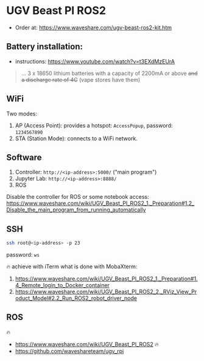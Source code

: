 # UGV Beast PI ROS2

- Order at: https://www.waveshare.com/ugv-beast-ros2-kit.htm

## Battery installation:

- instructions: https://www.youtube.com/watch?v=t3EXdMzEUrA

> ... 3 x 18650 lithium batteries with a capacity of 2200mA or above ~~and a discharge rate of 4C~~ (vape stores have them)

## WiFi

Two modes:

1. AP (Access Point): provides a hotspot: `AccessPopup`, password: `1234567890`
2. STA (Station Mode): connects to a WiFi network.

## Software

1. Controller: `http://<ip-address>:5000/` ("main program")
2. Jupyter Lab: `http://<ip-address>:8888/`
3. ROS


Disable the controller for ROS or some notebook access: https://www.waveshare.com/wiki/UGV_Beast_PI_ROS2_1._Preparation#1.2_Disable_the_main_program_from_running_automatically

## SSH

```bash
ssh root@<ip-address> -p 23
```

password: `ws`

🔥 achieve with iTerm what is done with MobaXterm: 
1. https://www.waveshare.com/wiki/UGV_Beast_PI_ROS2_1._Preparation#1.4_Remote_login_to_Docker_container
2. https://www.waveshare.com/wiki/UGV_Beast_PI_ROS2_2._RViz_View_Product_Model#2.2_Run_ROS2_robot_driver_node

## ROS

🔥

- https://www.waveshare.com/wiki/UGV_Beast_PI_ROS2 🔥
- https://github.com/waveshareteam/ugv_rpi

